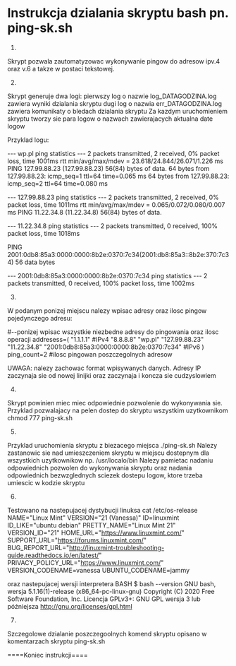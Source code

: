 <h1><center></center>Instrukcja dzialania skryptu bash pn. ping-sk.sh </h1>

1. 
Skrypt pozwala zautomatyzowac wykonywanie pingow do adresow ipv.4 oraz v.6 a takze w postaci tekstowej.


2.
Skrypt generuje dwa logi:
pierwszy log o nazwie log_DATAGODZINA.log zawiera wyniki dzialania skryptu
dugi log o nazwia err_DATAGODZINA.log zawiera komunikaty o bledach dzialania skryptu
Za kazdym uruchomieniem skryptu tworzy sie para logow o nazwach zawierajacych aktualna date logow

Przyklad logu:

--- wp.pl ping statistics ---
2 packets transmitted, 2 received, 0% packet loss, time 1001ms
rtt min/avg/max/mdev = 23.618/24.844/26.071/1.226 ms
PING 127.99.88.23 (127.99.88.23) 56(84) bytes of data.
64 bytes from 127.99.88.23: icmp_seq=1 ttl=64 time=0.065 ms
64 bytes from 127.99.88.23: icmp_seq=2 ttl=64 time=0.080 ms

--- 127.99.88.23 ping statistics ---
2 packets transmitted, 2 received, 0% packet loss, time 1011ms
rtt min/avg/max/mdev = 0.065/0.072/0.080/0.007 ms
PING 11.22.34.8 (11.22.34.8) 56(84) bytes of data.

--- 11.22.34.8 ping statistics ---
2 packets transmitted, 0 received, 100% packet loss, time 1018ms

PING 2001:0db8:85a3:0000:0000:8b2e:0370:7c34(2001:db8:85a3::8b2e:370:7c34) 56 data bytes

--- 2001:0db8:85a3:0000:0000:8b2e:0370:7c34 ping statistics ---
2 packets transmitted, 0 received, 100% packet loss, time 1002ms


3.
W podanym ponizej miejscu nalezy wpisac adresy oraz ilosc pingow pojedynczego adresu:

#--ponizej wpisac wszystkie niezbedne adresy do pingowania oraz ilosc operacji
addresess=(
"1.1.1.1" #IPv4
"8.8.8.8"
"wp.pl"
"127.99.88.23"
"11.22.34.8"
"2001:0db8:85a3:0000:0000:8b2e:0370:7c34" #IPv6
)
ping_count=2 #ilosc pingowan poszczegolnych adresow


UWAGA: nalezy zachowac format wpisywanych danych. Adresy IP zaczynaja sie od nowej linijki oraz zaczynaja i koncza sie cudzyslowiem


4.
Skrypt powinien miec miec odpowiednie pozwolenie do wykonywania sie. Przyklad pozwalajacy na pelen dostep do skryptu wszystkim uzytkownikom
chmod 777 ping-sk.sh


5. 
Przyklad uruchomienia skryptu z biezacego miejsca 
./ping-sk.sh
Nalezy zastanowic sie nad umieszczeniem skryptu w miejscu dostepnym dla wszystkich uzytkownikow np.
/usr/localo/bin
Nalezy pamietac nadaniu odpowiednich pozwolen do wykonywania skryptu oraz nadania odpowiednich
bezwzglednych sciezek dostepu logow, ktore trzeba umiescic w kodzie skryptu


6.
Testowano na nastepujacej dystybucji linuksa
cat /etc/os-release
NAME="Linux Mint"
VERSION="21 (Vanessa)"
ID=linuxmint
ID_LIKE="ubuntu debian"
PRETTY_NAME="Linux Mint 21"
VERSION_ID="21"
HOME_URL="https://www.linuxmint.com/"
SUPPORT_URL="https://forums.linuxmint.com/"
BUG_REPORT_URL="http://linuxmint-troubleshooting-guide.readthedocs.io/en/latest/"
PRIVACY_POLICY_URL="https://www.linuxmint.com/"
VERSION_CODENAME=vanessa
UBUNTU_CODENAME=jammy

oraz nastepujacej wersji interpretera BASH
$ bash --version
GNU bash, wersja 5.1.16(1)-release (x86_64-pc-linux-gnu)
Copyright (C) 2020 Free Software Foundation, Inc.
Licencja GPLv3+: GNU GPL wersja 3 lub późniejsza <http://gnu.org/licenses/gpl.html>


7.
Szczegolowe dzialanie poszczegoolnych komend skryptu opisano w komentarzach skryptu ping-sk.sh

====Koniec instrukcji====

